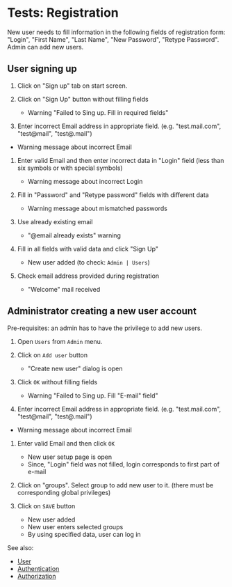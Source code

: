 <!-- TITLE: Tests: Registration -->
<!-- SUBTITLE: -->

# Tests: Registration

New user needs to fill information in the following fields of registration form: "Login", "First Name", "Last Name", "New Password", "Retype Password".
Admin can add new users.

## User signing up

1. Click on "Sign up" tab on start screen.

1. Click on "Sign Up" button without filling fields
   * Warning "Failed to Sing up. Fill in required fields"

1.  Enter incorrect Email address in appropriate field. (e.g. "test.mail.com", "test@mail", "test@.mail")
   * Warning message about incorrect Email
   
1. Enter valid Email and then enter incorrect data in "Login" field (less than six symbols or with special symbols)
   * Warning message about incorrect Login
  
1. Fill in "Password" and "Retype password" fields with different data
   * Warning message about mismatched passwords

1. Use already existing email 
   * "@email already exists" warning

1. Fill in all fields with valid data and click "Sign Up"
   * New user added (to check: ```Admin | Users```)

1. Check email address provided during registration
   * "Welcome" mail received

## Administrator creating a new user account

Pre-requisites: an admin has to have the privilege to add new users.  

1. Open ```Users``` from ```Admin``` menu. 

1. Click on ```Add user``` button
   * "Create new user" dialog is open
   
1. Click ```OK``` without filling fields
   * Warning "Failed to Sing up. Fill "E-mail" field"   

1.  Enter incorrect Email address in appropriate field. (e.g. "test.mail.com", "test@mail", "test@.mail")
   * Warning message about incorrect Email
   
1. Enter valid Email and then click ```OK```
      * New user setup page is open
      * Since, "Login" field was not filled, login corresponds to first part of e-mail

1. Click on "groups". Select group to add new user to it. (there must be corresponding global privileges)

1. Click on ```SAVE``` button
   * New user added
   * New user enters selected groups    
   * By using specified data, user can log in
   
See also:
  * [User](../govern/user.md)
  * [Authentication](../govern/authentication.md)
  * [Authorization](../govern/authorization.md)
